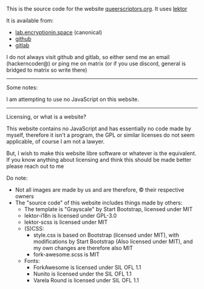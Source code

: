 This is the source code for the website [queerscriptors.org](https://queerscriptors.org). It uses [lektor](https://getlektor.com)

It is available from:

- [lab.encryptionin.space](https://lab.encryptionin.space/Queerscriptors/Queerscriptors.org) (canonical)
- [github](https://github.com/queerscriptors/queerscriptors.org)
- [gitlab](https://gitlab.com/queerscriptors/queerscriptors.org)

I do not always visit github and gitlab, so either send me an email (hackerncoder@<canonical without lab.>) or ping me on matrix (or if you use discord, general is bridged to matrix so write there)

---

Some notes:

I am attempting to use no JavaScript on this website.

---

Licensing, or what is a website?

This website contains no JavaScript and has essentially no code made by myself, therefore it isn't a program, the GPL or similar licenses do not seem applicable, of course I am not a lawyer.

But, I wish to make this website libre software or whatever is the equivalent. If you know anything about licensing and think this should be made better please reach out to me

Do note:
 - Not all images are made by us and are therefore, © their respective owners
 - The "source code" of this website includes things made by others:
   - The template is "Grayscale" by Start Bootstrap, licensed under MIT
   - lektor-i18n is licensed under GPL-3.0
   - lektor-scss is licensed under MIT
   - (S)CSS:
     - style.css is based on Bootstrap (licensed under MIT), with modifications by Start Bootstrap (Also licensed under MIT), and my own changes are therefore also MIT
     - fork-awesome.scss is MIT
   - Fonts:
     - ForkAwesome is licensed under SIL OFL 1.1
     - Nunito is licensed under the SIL OFL 1.1
     - Varela Round is licensed under SIL OFL 1.1
